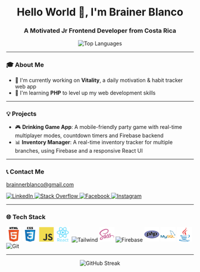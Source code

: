<h1 align="center">Hello World 👋, I'm Brainer Blanco</h1>
<h3 align="center">A Motivated Jr Frontend Developer from Costa Rica</h3>

<p align="center">
  <img src="https://github-readme-stats.vercel.app/api/top-langs?username=brainnerbr&show_icons=true&locale=en&layout=compact" alt="Top Languages" />
</p>

---

### 🎓 About Me

- 🌟 I'm currently working on **Vitality**, a daily motivation & habit tracker web app
- 🚀 I'm learning **PHP** to level up my web development skills

---

### 💡 Projects

- 🎮 **Drinking Game App**: A mobile-friendly party game with real-time multiplayer modes, countdown timers and Firebase backend
- 📊 **Inventory Manager**: A real-time inventory tracker for multiple branches, using Firebase and a responsive React UI

---

### 📞 Contact Me

<p align="left">
  <a href="mailto:brainnerblanco@gmail.com">brainnerblanco@gmail.com</a>
</p>

<p align="left">
  <a href="https://linkedin.com/in/brainner-josue-blanco-82ba17230" target="_blank">
    <img src="https://raw.githubusercontent.com/rahuldkjain/github-profile-readme-generator/master/src/images/icons/Social/linked-in-alt.svg" alt="LinkedIn" width="30" height="30" />
  </a>
  <a href="https://stackoverflow.com/users/brainner blanco" target="_blank">
    <img src="https://raw.githubusercontent.com/rahuldkjain/github-profile-readme-generator/master/src/images/icons/Social/stack-overflow.svg" alt="Stack Overflow" width="30" height="30" />
  </a>
  <a href="https://fb.com/brainner blanco rojas" target="_blank">
    <img src="https://raw.githubusercontent.com/rahuldkjain/github-profile-readme-generator/master/src/images/icons/Social/facebook.svg" alt="Facebook" width="30" height="30" />
  </a>
  <a href="https://instagram.com/brainner_br" target="_blank">
    <img src="https://raw.githubusercontent.com/rahuldkjain/github-profile-readme-generator/master/src/images/icons/Social/instagram.svg" alt="Instagram" width="30" height="30" />
  </a>
</p>

---

### 🌐 Tech Stack

<p align="left">
  <img src="https://raw.githubusercontent.com/devicons/devicon/master/icons/html5/html5-original-wordmark.svg" alt="HTML5" width="40" height="40" />
  <img src="https://raw.githubusercontent.com/devicons/devicon/master/icons/css3/css3-original-wordmark.svg" alt="CSS3" width="40" height="40" />
  <img src="https://raw.githubusercontent.com/devicons/devicon/master/icons/javascript/javascript-original.svg" alt="JavaScript" width="40" height="40" />
  <img src="https://raw.githubusercontent.com/devicons/devicon/master/icons/react/react-original-wordmark.svg" alt="React" width="40" height="40" />
  <img src="https://www.vectorlogo.zone/logos/tailwindcss/tailwindcss-icon.svg" alt="Tailwind" width="40" height="40" />
  <img src="https://raw.githubusercontent.com/devicons/devicon/master/icons/sass/sass-original.svg" alt="SASS" width="40" height="40" />
  <img src="https://www.vectorlogo.zone/logos/firebase/firebase-icon.svg" alt="Firebase" width="40" height="40" />
  <img src="https://raw.githubusercontent.com/devicons/devicon/master/icons/php/php-original.svg" alt="PHP" width="40" height="40" />
  <img src="https://raw.githubusercontent.com/devicons/devicon/master/icons/mysql/mysql-original-wordmark.svg" alt="MySQL" width="40" height="40" />
  <img src="https://raw.githubusercontent.com/devicons/devicon/master/icons/java/java-original.svg" alt="Java" width="40" height="40" />
  <img src="https://www.vectorlogo.zone/logos/git-scm/git-scm-icon.svg" alt="Git" width="40" height="40" />
</p>

---

<p align="center">
  <img src="https://github-readme-streak-stats.herokuapp.com/?user=brainnerbr&" alt="GitHub Streak" />
</p>
